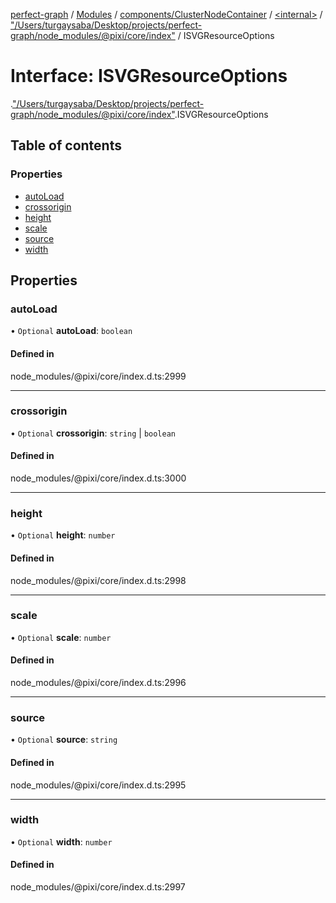[perfect-graph](../README.md) / [Modules](../modules.md) / [components/ClusterNodeContainer](../modules/components_ClusterNodeContainer.md) / [<internal\>](../modules/components_ClusterNodeContainer._internal_.md) / ["/Users/turgaysaba/Desktop/projects/perfect-graph/node\_modules/@pixi/core/index"](../modules/components_ClusterNodeContainer._internal_.__Users_turgaysaba_Desktop_projects_perfect_graph_node_modules__pixi_core_index_.md) / ISVGResourceOptions

# Interface: ISVGResourceOptions

[<internal>](../modules/components_ClusterNodeContainer._internal_.md).["/Users/turgaysaba/Desktop/projects/perfect-graph/node_modules/@pixi/core/index"](../modules/components_ClusterNodeContainer._internal_.__Users_turgaysaba_Desktop_projects_perfect_graph_node_modules__pixi_core_index_.md).ISVGResourceOptions

## Table of contents

### Properties

- [autoLoad](components_ClusterNodeContainer._internal_.__Users_turgaysaba_Desktop_projects_perfect_graph_node_modules__pixi_core_index_.ISVGResourceOptions.md#autoload)
- [crossorigin](components_ClusterNodeContainer._internal_.__Users_turgaysaba_Desktop_projects_perfect_graph_node_modules__pixi_core_index_.ISVGResourceOptions.md#crossorigin)
- [height](components_ClusterNodeContainer._internal_.__Users_turgaysaba_Desktop_projects_perfect_graph_node_modules__pixi_core_index_.ISVGResourceOptions.md#height)
- [scale](components_ClusterNodeContainer._internal_.__Users_turgaysaba_Desktop_projects_perfect_graph_node_modules__pixi_core_index_.ISVGResourceOptions.md#scale)
- [source](components_ClusterNodeContainer._internal_.__Users_turgaysaba_Desktop_projects_perfect_graph_node_modules__pixi_core_index_.ISVGResourceOptions.md#source)
- [width](components_ClusterNodeContainer._internal_.__Users_turgaysaba_Desktop_projects_perfect_graph_node_modules__pixi_core_index_.ISVGResourceOptions.md#width)

## Properties

### autoLoad

• `Optional` **autoLoad**: `boolean`

#### Defined in

node_modules/@pixi/core/index.d.ts:2999

___

### crossorigin

• `Optional` **crossorigin**: `string` \| `boolean`

#### Defined in

node_modules/@pixi/core/index.d.ts:3000

___

### height

• `Optional` **height**: `number`

#### Defined in

node_modules/@pixi/core/index.d.ts:2998

___

### scale

• `Optional` **scale**: `number`

#### Defined in

node_modules/@pixi/core/index.d.ts:2996

___

### source

• `Optional` **source**: `string`

#### Defined in

node_modules/@pixi/core/index.d.ts:2995

___

### width

• `Optional` **width**: `number`

#### Defined in

node_modules/@pixi/core/index.d.ts:2997
